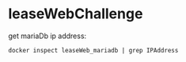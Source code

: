 # leaseWebChallenge

get mariaDb ip address:
```
docker inspect leaseWeb_mariadb | grep IPAddress
```

